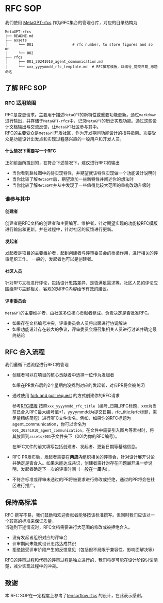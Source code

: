# RFC SOP

我们使用 [MetaGPT-rfcs](https://github.com/geekan/MetaGPT-rfcs) 作为RFC集合的管理仓库，对应的目录结构为
```text
MetaGPT-rfcs
├── README.md
├── assets
│     └── 001                  # rfc number, to store figures and so on
│     └── 002
├── rfcs
│     ├── 001_20241010_agent_communication.md
│     └── xxx_yyyymmdd_rfc_template.md  # RFC撰写模板，以编号_提交日期_标题命名
```

## 了解 RFC SOP

### RFC 适用范围
RFC是变更请求，主要用于描述`MetaGPT`的新特性或重要功能更新。通过`markdown`进行输出，并存储于`MetaGPT-rfcs`中，记录`MetaGPT`的历史实现功能。通过这些设计文档输出与交流反馈，让`MetaGPT`社区参与其中。    
RFC的主要受众是`MetaGPT`开发社区，作为开发期间功能设计的指导指南。次要受众是功能设计出发点和实现过程感兴趣的一般用户和开发人员。

#### 什么情况下需要写一个RFC
正如前面所提到的，在符合下述情况下，建议进行RFC的输出

- 当你看到路线图中的待实现特性，并期望就该特性实现做一个功能设计说明时
- 当你比较了解`MetaGPT`后，期望添加一些新特性并阐述你的想法时
- 当你比较了解`MetaGPT`并从中发现了一些值得比较大范围的重构改动升级时

### 谁参与其中
#### 创建者
创建者是RFC文档的创建者和主要编写、维护者，针对期望实现的功能按RFC模版进行输出和更新。并在过程中，针对社区的反馈进行更新。

#### 发起者
发起者是项目的主要维护者，起到创建者与评审委员会的桥梁作用，进行相关的评审组织工作。
一般的，发起者也可以是创建者。

#### 社区人员
针对RFC文档进行评论，包括设计思路差异、是否满足需求等。社区人员的评论应围绕RFC主题相关，客观的对RFC内容给予有效的建议。

#### 评审委员会
`MetaGPT`的主要维护者，由社区多位核心贡献者组成。负责决定是否批准RFC。

- 如果存在文档编号冲突，评审委员会人员将出面进行协调解决
- 如果功能设计存在较大的争议，评审委员会将召集相关人员进行讨论并确定最终结论

## RFC 合入流程
我们遵循下述流程进行RFC的管理

- 创建者可以在项目的核心贡献者中选择一位作为发起者
  
    如果在PR发布后的2个星期内没找到对应的发起者，对应PR将会被关闭
  
- 通过使用 [fork and pull request](https://docs.github.com/en/get-started/exploring-projects-on-github/contributing-to-a-project) 的方式创建你的RFC请求

    参考[RFC模版](https://github.com/geekan/MetaGPT-rfcs/rfcs/xxx_yyyymmdd_rfc_template.md) 按照`xxx_yyyymmdd_rfc_title`（编号_日期_RFC标题，xxx为当前已合入RFC最大编号值+1，yyyymmdd为提交日期，rfc_title为rfc标题，需尽量精练简短）进行RFC文件命名。例如，如果你的RFC标题为agent_communication，你可以命名为`001_20241010_agent_communication`。在文件中需要引入图片等素材时，将其放置到`assets/001`子文件夹下（001为你的RFC编号）。

    在RFC文件的前文填写包括创建者、发起者、更新日期等基础信息。

- RFC PR发布后，发起者需要在**两周内**组织相关的评审会，针对设计展开讨论并确定是否合入。如果未能达成共识，创建者需针对存在问题展开进一步说明，发起者确定下一次的评审时间（一般在**一周内**）。
- 不符合标准或评审未通过的PR将被要求进行修改或拒绝，通过的PR将会在社区进行推广。

## 保持高标准
RFC 撰写不易，我们鼓励和欢迎贡献者能够按该标准撰写。但同时我们应该以一个较高的标准来保证质量。  
当碰到下述情况时，RFC文档需要进行大范围的修改或被拒绝合入。

- 没有发起者组织对应的评审会
- 评审期间未能就设计思路达成共识
- 拒绝接受评审阶段产生的反馈意见（包括但不局限于兼容性、影响面解决等）

RFC的评审过程和代码的评审过程是独立进行的，我们将尽可能在设计阶段讨论清楚，减少实现过程中的冲突。

## 致谢
本 RFC SOP在一定程度上参考了[tensorflow rfcs](https://github.com/tensorflow/community/tree/master/rfcs) 的设计，在此表示感谢。
